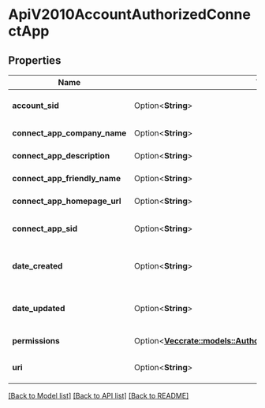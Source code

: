 # ApiV2010AccountAuthorizedConnectApp

## Properties

Name | Type | Description | Notes
------------ | ------------- | ------------- | -------------
**account_sid** | Option<**String**> | The SID of the Account that created the resource | [optional]
**connect_app_company_name** | Option<**String**> | The company name set for the Connect App | [optional]
**connect_app_description** | Option<**String**> | A detailed description of the app | [optional]
**connect_app_friendly_name** | Option<**String**> | The name of the Connect App | [optional]
**connect_app_homepage_url** | Option<**String**> | The public URL for the Connect App | [optional]
**connect_app_sid** | Option<**String**> | The SID that we assigned to the Connect App | [optional]
**date_created** | Option<**String**> | The RFC 2822 date and time in GMT that the resource was created | [optional]
**date_updated** | Option<**String**> | The RFC 2822 date and time in GMT that the resource was last updated | [optional]
**permissions** | Option<[**Vec<crate::models::AuthorizedConnectAppEnumPermission>**](authorized_connect_app_enum_permission.md)> | Permissions authorized to the app | [optional]
**uri** | Option<**String**> | The URI of the resource, relative to `https://api.twilio.com` | [optional]

[[Back to Model list]](../README.md#documentation-for-models) [[Back to API list]](../README.md#documentation-for-api-endpoints) [[Back to README]](../README.md)


